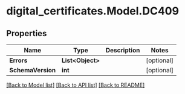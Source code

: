 # digital_certificates.Model.DC409

## Properties

Name | Type | Description | Notes
------------ | ------------- | ------------- | -------------
**Errors** | **List&lt;Object&gt;** |  | [optional] 
**SchemaVersion** | **int** |  | [optional] 

[[Back to Model list]](../README.md#documentation-for-models) [[Back to API list]](../README.md#documentation-for-api-endpoints) [[Back to README]](../README.md)

